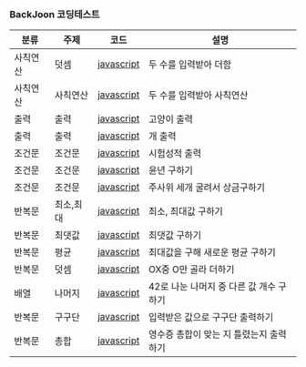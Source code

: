 ### BackJoon 코딩테스트

| 분류     | 주제      | 코드                                                   | 설명                                    |
| -------- | --------- | ------------------------------------------------------ | --------------------------------------- |
| 사칙연산 | 덧셈      | [javascript](https://www.acmicpc.net/source/51722871)  | 두 수를 입력받아 더함                   |
| 사칙연산 | 사칙연산  | [javascript](https://www.acmicpc.net/source/51723622)  | 두 수를 입력받아 사칙연산               |
| 출력     | 출력      | [javascript](https://www.acmicpc.net/source/51688629)  | 고양이 출력                             |
| 출력     | 출력      | [javascript](https://www.acmicpc.net/source/51685989)  | 개 출력                                 |
| 조건문   | 조건문    | [javascript](https://www.acmicpc.net/source/51730051)  | 시험성적 출력                           |
| 조건문   | 조건문    | [javascript](https://www.acmicpc.net/source/51730437)  | 윤년 구하기                             |
| 조건문   | 조건문    | [javascript](https://www.acmicpc.net/source/51730927)  | 주사위 세개 굴려서 상금구하기           |
| 반복문   | 최소,최대 | [javascript](https://www.acmicpc.net/source/517641690) | 최소, 최대값 구하기                     |
| 반복문   | 최댓값    | [javascript](https://www.acmicpc.net/source/51764552)  | 최댓값 구하기                           |
| 반복문   | 평균      | [javascript](https://www.acmicpc.net/source/51765746)  | 최대값을 구해 새로운 평균 구하기        |
| 반복문   | 덧셈      | [javascript](https://www.acmicpc.net/source/51767033)  | OX중 O만 골라 더하기                    |
| 배열     | 나머지    | [javascript](https://www.acmicpc.net/source/51837934)  | 42로 나눈 나머지 중 다른 값 개수 구하기 |
| 반복문   | 구구단    | [javascript](https://www.acmicpc.net/source/51922452)  | 입력받은 값으로 구구단 출력하기         |
| 반복문   | 총합      | [javascript](https://www.acmicpc.net/source/52002802)  | 영수증 총합이 맞는 지 틀렸는지 출력하기 |
